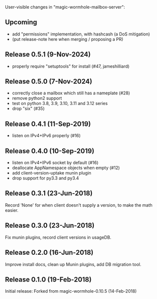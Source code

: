 
User-visible changes in "magic-wormhole-mailbox-server":

## Upcoming

* add "permissions" implementation, with hashcash (a DoS mitigation)
* (put release-note here when merging / proposing a PR)


## Release 0.5.1 (9-Nov-2024)

* properly require "setuptools" for install (#47, jameshilliard)


## Release 0.5.0 (7-Nov-2024)

* correctly close a mailbox which still has a nameplate (#28)
* remove python2 support
* test on python 3.8, 3.9, 3.10, 3.11 and 3.12 series
* drop "six" (#35)


## Release 0.4.1 (11-Sep-2019)

* listen on IPv4+IPv6 properly (#16)


## Release 0.4.0 (10-Sep-2019)

* listen on IPv4+IPv6 socket by default (#16)
* deallocate AppNamespace objects when empty (#12)
* add client-version-uptake munin plugin
* drop support for py3.3 and py3.4


## Release 0.3.1 (23-Jun-2018)

Record 'None' for when client doesn't supply a version, to make the math
easier.


## Release 0.3.0 (23-Jun-2018)

Fix munin plugins, record client versions in usageDB.


## Release 0.2.0 (16-Jun-2018)

Improve install docs, clean up Munin plugins, add DB migration tool.


## Release 0.1.0 (19-Feb-2018)

Initial release: Forked from magic-wormhole-0.10.5 (14-Feb-2018)
